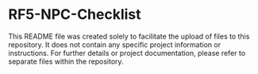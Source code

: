 # RF5-NPC-Checklist
This README file was created solely to facilitate the upload of files to this repository. It does not contain any specific project information or instructions.
For further details or project documentation, please refer to separate files within the repository.
